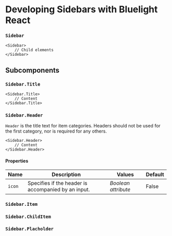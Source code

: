 # Developing Sidebars with Bluelight React

### `Sidebar`

```reason
<Sidebar>
    // Child elements
</Sidebar>
```

## Subcomponents

### `Sidebar.Title`

```reason
<Sidebar.Title>
    // Content
</Sidebar.Title>
```

### `Sidebar.Header`

`Header` is the title text for item categories. Headers should not be used for the first category, nor is required for any others.

```reason
<Sidebar.Header>
    // Content
</Sidebar.Header>
```

#### Properties

| Name   | Description                                         | Values              | Default |
| ------ | --------------------------------------------------- | ------------------- | ------- |
| `icon` | Specifies if the header is accompanied by an input. | _Boolean attribute_ | False   |

### `Sidebar.Item`

### `Sidebar.ChildItem`

### `Sidebar.Placholder`

